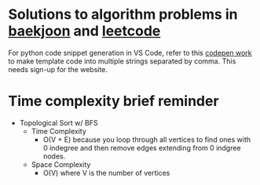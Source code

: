 # Solutions to algorithm problems in [baekjoon](https://www.acmicpc.net/problemset) and [leetcode](https://leetcode.com/problemset/all/)

For python code snippet generation in VS Code, refer to this [codepen work](http://codepen.io/mrmlnc/pen/GqrqPg) to make template code into multiple strings separated by comma. This needs sign-up for the website.

# Time complexity brief reminder
- Topological Sort w/ BFS
    - Time Complexity
        - O(V + E) because you loop through all vertices to find ones with 0 indegree and then remove edges extending from 0 indgree nodes.
    - Space Complexity
        - O(V) where V is the number of vertices